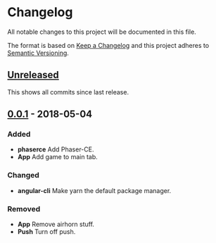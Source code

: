 # Changelog

All notable changes to this project will be documented in this file.

The format is based on [Keep a Changelog](http://keepachangelog.com/en/1.0.0/)
and this project adheres to [Semantic Versioning](http://semver.org/spec/v2.0.0.html).

## [Unreleased](https://github.com/wickeyware/wickeyappstore-phaserce/compare/0.0.1...HEAD)

This shows all commits since last release.

## [0.0.1](https://github.com/wickeyware/wickeyappstore-phaserce/releases/tag/0.0.1) - 2018-05-04

### Added

* **phaserce** Add Phaser-CE.
* **App** Add game to main tab.

### Changed

* **angular-cli** Make yarn the default package manager.

### Removed

* **App** Remove airhorn stuff.
* **Push** Turn off push.
